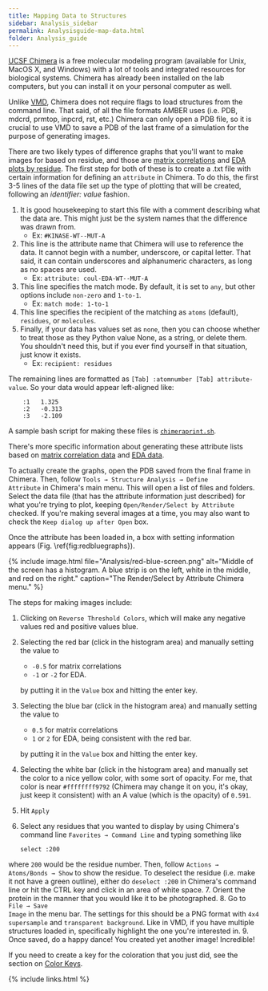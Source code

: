 ```yaml
---
title: Mapping Data to Structures
sidebar: Analysis_sidebar
permalink: Analysisguide-map-data.html
folder: Analysis_guide
---
```


<link rel="stylesheet" href="css/theme-purple.css">

[UCSF Chimera](https://www.cgl.ucsf.edu/chimera/) is a free molecular modeling
program (available for Unix, MacOS X, and Windows) with a lot of tools and
integrated resources for biological systems.
Chimera has already been installed on the lab computers, but you can install it
on your personal computer as well.

Unlike [VMD](Analysisguide-custom-vmd-settings.html), Chimera does not require
flags to load structures from the command line.
That said, of all the file formats AMBER uses
(i.e. PDB, mdcrd, prmtop, inpcrd, rst, etc.) Chimera can only open a PDB file,
so it is crucial to use VMD to save a PDB of the last frame of a simulation for
the purpose of generating images.

There are two likely types of difference graphs that you'll want to make images
for based on residue, and those are
[matrix correlations](Analysisguide-mat-corr-Chimera.html) and
[EDA plots by residue](Analysisguide-EDA-Python.html#byresplot).
The first step for both of these is to create a .txt file with certain
information for defining an `attribute` in Chimera.
To do this, the first 3-5 lines of the data file set up the type of plotting
that will be created, following an *identifier: value* fashion.

1. It is good housekeeping to start this file with a comment describing what
the data are. This might just be the system names that the difference was drawn
from.
	* Ex: `#KINASE-WT--MUT-A`
2. This line is the attribute name that Chimera will use to reference the data.
It cannot begin with a number, underscore, or capital letter.
That said, it can contain underscores and alphanumeric characters, as long as
no spaces are used.
	* Ex: `attribute: coul-EDA-WT--MUT-A`
3. This line specifies the match mode.
By default, it is set to `any`, but other options include `non-zero` and
`1-to-1`.
	* Ex: `match mode: 1-to-1`
4. This line specifies the recipient of the matching as `atoms` (default),
`residues`, or `molecules`.
5. Finally, if your data has values set as `none`, then you can choose whether
to treat those as they Python value None, as a string, or delete them.
You shouldn't need this, but if you ever find yourself in that situation, just
know it exists.
	* Ex: `recipient: residues`

The remaining lines are formatted as `[Tab] :atomnumber [Tab] attribute-value`.
So your data would appear left-aligned like:
```
	:1   1.325
	:2   -0.313
	:3   -2.109
```

A sample bash script for making these files is
[`chimeraprint.sh`](Analysisguide-EDA-plots.html#print-script).

There's more specific information about generating these attribute lists based
on [matrix correlation data](Analysisguide-mat-corr-Chimera.html) and
[EDA data](Analysisguide-EDA-plots.html).

To actually create the graphs, open the PDB saved from the final frame in
Chimera. Then, follow
<code>Tools &rarr; Structure Analysis &rarr; Define Attribute</code>
in Chimera's main menu. This will open a list of files and folders.
Select the data file (that has the attribute information just described) for
what you're trying to plot, keeping `Open/Render/Select by Attribute` checked.
If you're making several images at a time, you may also want to check the
`Keep dialog up after Open` box.

Once the attribute has been loaded in, a box with setting information
appears (Fig. \ref{fig:redbluegraphs}).

{% include image.html file="Analysis/red-blue-screen.png"
alt="Middle of the screen has a histogram. A blue strip is on the left, white
in the middle, and red on the right."
caption="The Render/Select by Attribute Chimera menu." %}

The steps for making images include:
1. Clicking on `Reverse Threshold Colors`, which will make any negative values
red and positive values blue.
2. Selecting the red bar (click in the histogram area) and manually setting the
value to
	* `-0.5` for matrix correlations
	* `-1` or `-2` for EDA.

	by putting it in the `Value` box and hitting the enter key.
3. Selecting the blue bar (click in the histogram area) and manually setting the
value to
	* `0.5` for matrix correlations
	* `1` or `2` for EDA, being consistent with the red bar.

	by putting it in the `Value` box and hitting the enter key.
4. Selecting the white bar (click in the histogram area) and manually set the
color to a nice yellow color, with some sort of opacity.
For me, that color is near `#ffffffff9792` (Chimera may change it on you, it's
okay, just keep it consistent) with an A value (which is the opacity) of
`0.591`.
5. Hit `Apply`
6. Select any residues that you wanted to display by using Chimera's command
line <code>Favorites &rarr; Command Line</code> and typing something like
	```
	select :200
	```
where `200` would be the residue number.
Then, follow <code>Actions &rarr; Atoms/Bonds &rarr; Show</code> to show the
residue. To deselect the residue (i.e. make it not have a green outline),
either do `deselect :200` in Chimera's command line or hit the CTRL key and
click in an area of white space.
7. Orient the protein in the manner that you would like it to be photographed.
8. Go to <code>File &rarr; Save Image</code> in the menu bar.
The settings for this should be a PNG format with `4x4 supersample` and
`transparent background`.
Like in VMD, if you have multiple structures loaded in, specifically highlight
the one you're interested in.
9. Once saved, do a happy dance! You created yet another image! Incredible!

If you need to create a key for the coloration that you just did, see the
section on [Color Keys](Analysisguide-color-keys.html).

{% include links.html %}
